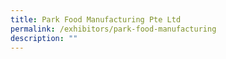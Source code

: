 ```yaml
---
title: Park Food Manufacturing Pte Ltd
permalink: /exhibitors/park-food-manufacturing
description: ""
---
```

